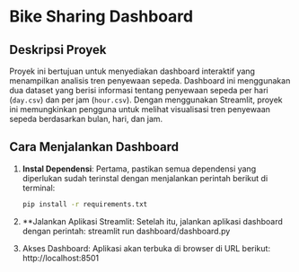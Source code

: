 # Bike Sharing Dashboard

## Deskripsi Proyek
Proyek ini bertujuan untuk menyediakan dashboard interaktif yang menampilkan analisis tren penyewaan sepeda. Dashboard ini menggunakan dua dataset yang berisi informasi tentang penyewaan sepeda per hari (`day.csv`) dan per jam (`hour.csv`). Dengan menggunakan Streamlit, proyek ini memungkinkan pengguna untuk melihat visualisasi tren penyewaan sepeda berdasarkan bulan, hari, dan jam.

## Cara Menjalankan Dashboard
1. **Instal Dependensi**:
   Pertama, pastikan semua dependensi yang diperlukan sudah terinstal dengan menjalankan perintah berikut di terminal:
   ```bash
   pip install -r requirements.txt

2. **Jalankan Aplikasi Streamlit: Setelah itu, jalankan aplikasi dashboard dengan perintah:
    streamlit run dashboard/dashboard.py

3. Akses Dashboard: Aplikasi akan terbuka di browser di URL berikut:
    http://localhost:8501
